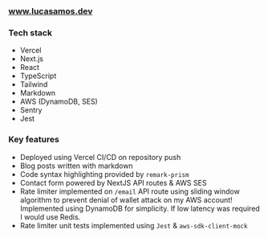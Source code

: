 ### www.lucasamos.dev

### Tech stack

- Vercel
- Next.js
- React
- TypeScript
- Tailwind
- Markdown
- AWS (DynamoDB, SES)
- Sentry
- Jest

### Key features

- Deployed using Vercel CI/CD on repository push
- Blog posts written with markdown
- Code syntax highlighting provided by `remark-prism`
- Contact form powered by NextJS API routes & AWS SES
- Rate limiter implemented on `/email` API route using sliding window algorithm to prevent denial of wallet attack on my AWS account! Implemented using DynamoDB for simplicity. If low latency was required I would use Redis.
- Rate limiter unit tests implemented using `Jest` & `aws-sdk-client-mock`
